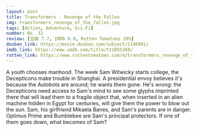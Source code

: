 ```yaml
---
layout: post 
title: Transformers - Revenge of the Fallen
img: transformers_revenge_of_the_fallen.jpg
tags: [Action, Adventure, Sci-Fi]
number: No. 32
review: [豆瓣 7.7, IMDb 6.0, Rotten Tomatoes 20%]
douban_link: https://movie.douban.com/subject/2146991/
imdb_link: https://www.imdb.com/title/tt1055369/
rotten_link: https://www.rottentomatoes.com/m/transformers_revenge_of_the_fallen
---
```


A youth chooses manhood. The week Sam Witwicky starts college, the Decepticons make trouble in Shanghai. A presidential envoy believes it's because the Autobots are around; he wants them gone. He's wrong: the Decepticons need access to Sam's mind to see some glyphs imprinted there that will lead them to a fragile object that, when inserted in an alien machine hidden in Egypt for centuries, will give them the power to blow out the sun. Sam, his girlfriend Mikaela Banes, and Sam's parents are in danger. Optimus Prime and Bumblebee are Sam's principal protectors. If one of them goes down, what becomes of Sam?